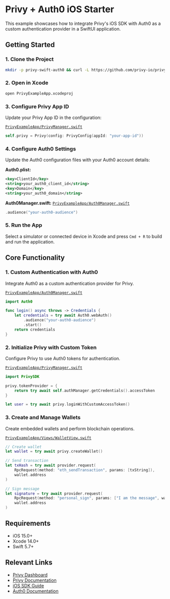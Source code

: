 # Privy + Auth0 iOS Starter

This example showcases how to integrate Privy's iOS SDK with Auth0 as a custom authentication provider in a SwiftUI application.

## Getting Started

### 1. Clone the Project

```bash
mkdir -p privy-swift-auth0 && curl -L https://github.com/privy-io/privy-examples/archive/main.tar.gz | tar -xz --strip=2 -C privy-swift-auth0 examples-main/privy-swift-auth0 && cd privy-swift-auth0
```

### 2. Open in Xcode

```bash
open PrivyExampleApp.xcodeproj
```

### 3. Configure Privy App ID

Update your Privy App ID in the configuration:

[`PrivyExampleApp/PrivyManager.swift`](PrivyExampleApp/PrivyManager.swift#L32)

```swift
self.privy = Privy(config: PrivyConfig(appId: "your-app-id"))
```

### 4. Configure Auth0 Settings

Update the Auth0 configuration files with your Auth0 account details:

**Auth0.plist:**

```xml
<key>ClientId</key>
<string>your_auth0_client_id</string>
<key>Domain</key>
<string>your_auth0_domain</string>
```

**Auth0Manager.swift:**
[`PrivyExampleApp/Auth0Manager.swift`](PrivyExampleApp/Auth0Manager.swift#L22)

```swift
.audience("your-auth0-audience")
```

### 5. Run the App

Select a simulator or connected device in Xcode and press `Cmd + R` to build and run the application.

## Core Functionality

### 1. Custom Authentication with Auth0

Integrate Auth0 as a custom authentication provider for Privy.

[`PrivyExampleApp/Auth0Manager.swift`](PrivyExampleApp/Auth0Manager.swift)

```swift
import Auth0

func login() async throws -> Credentials {
    let credentials = try await Auth0.webAuth()
        .audience("your-auth0-audience")
        .start()
    return credentials
}
```

### 2. Initialize Privy with Custom Token

Configure Privy to use Auth0 tokens for authentication.

[`PrivyExampleApp/PrivyManager.swift`](PrivyExampleApp/PrivyManager.swift)

```swift
import PrivySDK

privy.tokenProvider = {
    return try await self.authManager.getCredentials().accessToken
}

let user = try await privy.loginWithCustomAccessToken()
```

### 3. Create and Manage Wallets

Create embedded wallets and perform blockchain operations.

[`PrivyExampleApp/Views/WalletView.swift`](PrivyExampleApp/Views/WalletView.swift)

```swift
// Create wallet
let wallet = try await privy.createWallet()

// Send transaction
let txHash = try await provider.request(
    RpcRequest(method: "eth_sendTransaction", params: [txString]),
    wallet.address
)

// Sign message
let signature = try await provider.request(
    RpcRequest(method: "personal_sign", params: ["I am the message", wallet.address]),
    wallet.address
)
```

## Requirements

- iOS 15.0+
- Xcode 14.0+
- Swift 5.7+

## Relevant Links

- [Privy Dashboard](https://dashboard.privy.io)
- [Privy Documentation](https://docs.privy.io)
- [iOS SDK Guide](https://docs.privy.io/guide/guides/swift-sdk)
- [Auth0 Documentation](https://auth0.com/docs)
